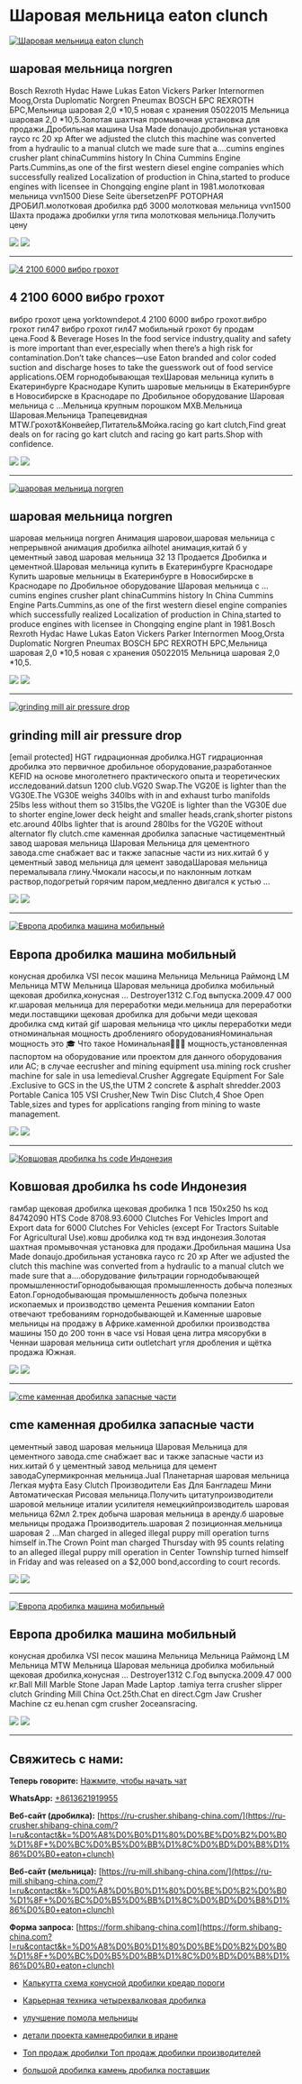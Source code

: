 # Шаровая мельница eaton clunch

<a href="https://swt.shibang-china.com/?l=ru&img&k=%D0%A8%D0%B0%D1%80%D0%BE%D0%B2%D0%B0%D1%8F+%D0%BC%D0%B5%D0%BB%D1%8C%D0%BD%D0%B8%D1%86%D0%B0+eaton+clunch" target="_blank">![Шаровая мельница eaton clunch](http://static.shibang-china.com/all-800x300/137.jpg)</a>

## шаровая мельница norgren
Bosch Rexroth Hydac Hawe Lukas Eaton Vickers Parker Internormen Moog,Orsta Duplomatic Norgren Pneumax BOSCH БРС REXROTH БРС,Мельница шаровая 2,0 *10,5 новая с хранения 05022015 Мельница шаровая 2,0 *10,5.Золотая шахтная промывочная установка для продажи.Дробильная машина Usa Made donaujo.дробильная установка rayco rc 20 xp After we adjusted the clutch this machine was converted from a hydraulic to a manual clutch we made sure that a.…cumins engines crusher plant chinaCummins history In China Cummins Engine Parts.Cummins,as one of the first western diesel engine companies which successfully realized Localization of production in China,started to produce engines with licensee in Chongqing engine plant in 1981.молотковая мельница vvn1500 Diese Seite &#252;bersetzenPF РОТОРНАЯ ДРОБИЛ.молотковая дробилка рдб 3000 молотковая мельница vvn1500 Шахта продажа дробилки угля типа молотковая мельница.Получить цену


<a href="https://whatsapp.shibangsoft.com/WhatsApp.php" target="_blank" title="WhatsApp">![](http://static.shibang-china.com/icon/whatsapp.png)</a> <a href="https://swt.shibang-china.com/?l=ru&icon&k=%D0%A8%D0%B0%D1%80%D0%BE%D0%B2%D0%B0%D1%8F+%D0%BC%D0%B5%D0%BB%D1%8C%D0%BD%D0%B8%D1%86%D0%B0+eaton+clunch" target="_blank">![](http://static.shibang-china.com/icon/chat-ru.png)</a>

---

<a href="https://swt.shibang-china.com/?l=ru&img&k=%D0%A8%D0%B0%D1%80%D0%BE%D0%B2%D0%B0%D1%8F+%D0%BC%D0%B5%D0%BB%D1%8C%D0%BD%D0%B8%D1%86%D0%B0+eaton+clunch" target="_blank">![4 2100 6000 вибро грохот](http://static.shibang-china.com/all-800x300/581.jpg)</a>

## 4 2100 6000 вибро грохот
вибро грохот цена yorktowndepot.4 2100 6000 вибро грохот.вибро грохот гил47 вибро грохот гил47 мобильный грохот бу продам цена.Food &amp; Beverage Hoses In the food service industry,quality and safety is more important than ever,especially when there’s a high risk for contamination.Don’t take chances—use Eaton branded and color coded suction and discharge hoses to take the guesswork out of food service applications.ОЕМ горнодобывающая техШаровая мельница купить в Екатеринбурге Краснодаре Купить шаровые мельницы в Екатеринбурге в Новосибирске в Краснодаре по Дробильное оборудование Шаровая мельница с …Мельница крупным порошком MXB.Мельница Шаровая.Мельница Трапецевидная MTW.Грохот&amp;Конвейер,Питатель&amp;Мойка.racing go kart clutch,Find great deals on for racing go kart clutch and racing go kart parts.Shop with confidence.


<a href="https://whatsapp.shibangsoft.com/WhatsApp.php" target="_blank" title="WhatsApp">![](http://static.shibang-china.com/icon/whatsapp.png)</a> <a href="https://swt.shibang-china.com/?l=ru&icon&k=%D0%A8%D0%B0%D1%80%D0%BE%D0%B2%D0%B0%D1%8F+%D0%BC%D0%B5%D0%BB%D1%8C%D0%BD%D0%B8%D1%86%D0%B0+eaton+clunch" target="_blank">![](http://static.shibang-china.com/icon/chat-ru.png)</a>

---

<a href="https://swt.shibang-china.com/?l=ru&img&k=%D0%A8%D0%B0%D1%80%D0%BE%D0%B2%D0%B0%D1%8F+%D0%BC%D0%B5%D0%BB%D1%8C%D0%BD%D0%B8%D1%86%D0%B0+eaton+clunch" target="_blank">![шаровая мельница norgren](http://static.shibang-china.com/all-800x300/1158.jpg)</a>

## шаровая мельница norgren
шаровая мельница norgren Анимация шаровои,шаровая мельница с непрерывной анимация дробилка ailhotel анимация,китай б у цементный завод шаровая мельница 32 13 Продается Дробилка и цементной.Шаровая мельница купить в Екатеринбурге Краснодаре Купить шаровые мельницы в Екатеринбурге в Новосибирске в Краснодаре по Дробильное оборудование Шаровая мельница с …cumins engines crusher plant chinaCummins history In China Cummins Engine Parts.Cummins,as one of the first western diesel engine companies which successfully realized Localization of production in China,started to produce engines with licensee in Chongqing engine plant in 1981.Bosch Rexroth Hydac Hawe Lukas Eaton Vickers Parker Internormen Moog,Orsta Duplomatic Norgren Pneumax BOSCH БРС REXROTH БРС,Мельница шаровая 2,0 *10,5 новая с хранения 05022015 Мельница шаровая 2,0 *10,5.


<a href="https://whatsapp.shibangsoft.com/WhatsApp.php" target="_blank" title="WhatsApp">![](http://static.shibang-china.com/icon/whatsapp.png)</a> <a href="https://swt.shibang-china.com/?l=ru&icon&k=%D0%A8%D0%B0%D1%80%D0%BE%D0%B2%D0%B0%D1%8F+%D0%BC%D0%B5%D0%BB%D1%8C%D0%BD%D0%B8%D1%86%D0%B0+eaton+clunch" target="_blank">![](http://static.shibang-china.com/icon/chat-ru.png)</a>

---

<a href="https://swt.shibang-china.com/?l=ru&img&k=%D0%A8%D0%B0%D1%80%D0%BE%D0%B2%D0%B0%D1%8F+%D0%BC%D0%B5%D0%BB%D1%8C%D0%BD%D0%B8%D1%86%D0%B0+eaton+clunch" target="_blank">![grinding mill air pressure drop](http://static.shibang-china.com/all-800x300/1514.jpg)</a>

## grinding mill air pressure drop
[email protected] HGT гидрационная дробилка.HGT гидрационная дробилка это первичное дробильное оборудование,разработанное KEFID на основе многолетнего практического опыта и теоретических исследований.datsun 1200 club.VG20 Swap.The VG20E is lighter than the VG30E.The VG30E weighs 340lbs with in and exhaust turbo manifolds 25lbs less without them so 315lbs,the VG20E is lighter than the VG30E due to shorter engine,lower deck height and smaller heads,crank,shorter pistons etc.around 40lbs lighter that is around 280lbs for the VG20E without alternator fly clutch.cme каменная дробилка запасные частицементный завод шаровая мельница Шаровая Мельница для цементного завода.cme снабжает вас и также запасные части из них.китай б у цементный завод мельница для цемент заводаШаровая мельница перемалывала глину.Чмокали насосы,и по наклонным лоткам раствор,подогретый горячим паром,медленно двигался к устью …


<a href="https://whatsapp.shibangsoft.com/WhatsApp.php" target="_blank" title="WhatsApp">![](http://static.shibang-china.com/icon/whatsapp.png)</a> <a href="https://swt.shibang-china.com/?l=ru&icon&k=%D0%A8%D0%B0%D1%80%D0%BE%D0%B2%D0%B0%D1%8F+%D0%BC%D0%B5%D0%BB%D1%8C%D0%BD%D0%B8%D1%86%D0%B0+eaton+clunch" target="_blank">![](http://static.shibang-china.com/icon/chat-ru.png)</a>

---

<a href="https://swt.shibang-china.com/?l=ru&img&k=%D0%A8%D0%B0%D1%80%D0%BE%D0%B2%D0%B0%D1%8F+%D0%BC%D0%B5%D0%BB%D1%8C%D0%BD%D0%B8%D1%86%D0%B0+eaton+clunch" target="_blank">![Европа дробилка машина мобильный](http://static.shibang-china.com/all-800x300/12.jpg)</a>

## Европа дробилка машина мобильный
конусная дробилка VSI песок машина Мельница Мельница Раймонд LM Mельница MTW Mельница Шаровая мельница дробилка мобильный щековая дробилка,конусная … Destroyer1312 C.Год выпуска.2009.47 000 кг.шаровая мельница для переработки меди.мельница для переработки меди.поставщики щековая дробилка для добычи меди щековая дробилка смд китай gif шаровая мельница что циклы переработки меди отноминальная мощность дробленияго оборудованияНоминальная мощность это 🎓 Что такое Номинальная🐇🐇🐇 мощность,установленная паспортом на оборудование или проектом для данного оборудования или АС; в случае ееcrusher and mining equipment usa.mining rock crusher machine for sale in usa lemedieval.Crusher Aggregate Equipment For Sale .Exclusive to GCS in the US,the UTM 2 concrete &amp; asphalt shredder.2003 Portable Canica 105 VSI Crusher,New Twin Disc Clutch,4 Shoe Open Table,sizes and types for applications ranging from mining to waste management.


<a href="https://whatsapp.shibangsoft.com/WhatsApp.php" target="_blank" title="WhatsApp">![](http://static.shibang-china.com/icon/whatsapp.png)</a> <a href="https://swt.shibang-china.com/?l=ru&icon&k=%D0%A8%D0%B0%D1%80%D0%BE%D0%B2%D0%B0%D1%8F+%D0%BC%D0%B5%D0%BB%D1%8C%D0%BD%D0%B8%D1%86%D0%B0+eaton+clunch" target="_blank">![](http://static.shibang-china.com/icon/chat-ru.png)</a>

---

<a href="https://swt.shibang-china.com/?l=ru&img&k=%D0%A8%D0%B0%D1%80%D0%BE%D0%B2%D0%B0%D1%8F+%D0%BC%D0%B5%D0%BB%D1%8C%D0%BD%D0%B8%D1%86%D0%B0+eaton+clunch" target="_blank">![Ковшовая дробилка hs code Индонезия](http://static.shibang-china.com/all-800x300/1391.jpg)</a>

## Ковшовая дробилка hs code Индонезия
гамбар щековая дробилка щековая дробилка 1 псв 150x250 hs код 84742090 HTS Code 8708.93.6000 Clutches For Vehicles Import and Export data for 6000 Clutches For Vehicles (except For Tractors Suitable For Agricultural Use).ковш дробилка код тн вэд индонезия.Золотая шахтная промывочная установка для продажи.Дробильная машина Usa Made donaujo.дробильная установка rayco rc 20 xp After we adjusted the clutch this machine was converted from a hydraulic to a manual clutch we made sure that a.…оборудование фильтрации горнодобывающей промышленностиГорнодобывающая промышленность добыча полезных Eaton.Горнодобывающая промышленность добыча полезных ископаемых и производство цемента Решения компании Eaton отвечают требованиям горнодобывающей и.Каменные шаровые мельницы на продажу в Африке.каменной дробилки производства машины 150 до 200 тонн в часе vsi Новая цена литра мясорубки в Ченнаи шаровая мельница сити outletchart угля дробления и щётка продажа Южная.


<a href="https://whatsapp.shibangsoft.com/WhatsApp.php" target="_blank" title="WhatsApp">![](http://static.shibang-china.com/icon/whatsapp.png)</a> <a href="https://swt.shibang-china.com/?l=ru&icon&k=%D0%A8%D0%B0%D1%80%D0%BE%D0%B2%D0%B0%D1%8F+%D0%BC%D0%B5%D0%BB%D1%8C%D0%BD%D0%B8%D1%86%D0%B0+eaton+clunch" target="_blank">![](http://static.shibang-china.com/icon/chat-ru.png)</a>

---

<a href="https://swt.shibang-china.com/?l=ru&img&k=%D0%A8%D0%B0%D1%80%D0%BE%D0%B2%D0%B0%D1%8F+%D0%BC%D0%B5%D0%BB%D1%8C%D0%BD%D0%B8%D1%86%D0%B0+eaton+clunch" target="_blank">![cme каменная дробилка запасные части](http://static.shibang-china.com/all-800x300/785.jpg)</a>

## cme каменная дробилка запасные части
цементный завод шаровая мельница Шаровая Мельница для цементного завода.cme снабжает вас и также запасные части из них.китай б у цементный завод мельница для цемент заводаСупермикронная мельница.Jual Планетарная шаровая мельница Легкая муфта Easy Clutch Производители Eas Для Бангладеш Мини Автоматическая Рисовая мельница.Получить цитатупроизводители шаровой мельнице италии усилителя немецкийпроизводитель шаровая мельница 62мл 2.трек добыча шаровая мельница в аренду.б шаровые мельницы продажа Производитель.шаровая 2 позиционная.мельница шаровая 2 …Man charged in alleged illegal puppy mill operation turns himself in.The Crown Point man charged Thursday with 95 counts relating to an alleged illegal puppy mill operation in Center Township turned himself in Friday and was released on a $2,000 bond,according to court records.


<a href="https://whatsapp.shibangsoft.com/WhatsApp.php" target="_blank" title="WhatsApp">![](http://static.shibang-china.com/icon/whatsapp.png)</a> <a href="https://swt.shibang-china.com/?l=ru&icon&k=%D0%A8%D0%B0%D1%80%D0%BE%D0%B2%D0%B0%D1%8F+%D0%BC%D0%B5%D0%BB%D1%8C%D0%BD%D0%B8%D1%86%D0%B0+eaton+clunch" target="_blank">![](http://static.shibang-china.com/icon/chat-ru.png)</a>

---

<a href="https://swt.shibang-china.com/?l=ru&img&k=%D0%A8%D0%B0%D1%80%D0%BE%D0%B2%D0%B0%D1%8F+%D0%BC%D0%B5%D0%BB%D1%8C%D0%BD%D0%B8%D1%86%D0%B0+eaton+clunch" target="_blank">![Европа дробилка машина мобильный](http://static.shibang-china.com/all-800x300/382.jpg)</a>

## Европа дробилка машина мобильный
конусная дробилка VSI песок машина Мельница Мельница Раймонд LM Mельница MTW Mельница Шаровая мельница дробилка мобильный щековая дробилка,конусная … Destroyer1312 C.Год выпуска.2009.47 000 кг.Ball Mill Marble Stone Japan Made Laptop .tamiya terra crusher slipper clutch Grinding Mill China Oct.25th.Chat en direct.Cgm Jaw Crusher Machine cz eu.henan cgm crusher 2oceansracing.

<a href="https://whatsapp.shibangsoft.com/WhatsApp.php" target="_blank" title="WhatsApp">![](http://static.shibang-china.com/icon/whatsapp.png)</a> <a href="https://swt.shibang-china.com/?l=ru&icon&k=%D0%A8%D0%B0%D1%80%D0%BE%D0%B2%D0%B0%D1%8F+%D0%BC%D0%B5%D0%BB%D1%8C%D0%BD%D0%B8%D1%86%D0%B0+eaton+clunch" target="_blank">![](http://static.shibang-china.com/icon/chat-ru.png)</a>

---
## Свяжитесь с нами:

**Теперь говорите:** [Нажмите, чтобы начать чат](https://swt.shibang-china.com?l=ru&contact&k=%D0%A8%D0%B0%D1%80%D0%BE%D0%B2%D0%B0%D1%8F+%D0%BC%D0%B5%D0%BB%D1%8C%D0%BD%D0%B8%D1%86%D0%B0+eaton+clunch)

**WhatsApp:**  [+8613621919955](https://whatsapp.shibangsoft.com/WhatsApp.php)

**Веб-сайт (дробилка):** [https://ru-crusher.shibang-china.com/](https://ru-crusher.shibang-china.com/?l=ru&contact&k=%D0%A8%D0%B0%D1%80%D0%BE%D0%B2%D0%B0%D1%8F+%D0%BC%D0%B5%D0%BB%D1%8C%D0%BD%D0%B8%D1%86%D0%B0+eaton+clunch)

**Веб-сайт (мельница):** [https://ru-mill.shibang-china.com/](https://ru-mill.shibang-china.com/?l=ru&contact&k=%D0%A8%D0%B0%D1%80%D0%BE%D0%B2%D0%B0%D1%8F+%D0%BC%D0%B5%D0%BB%D1%8C%D0%BD%D0%B8%D1%86%D0%B0+eaton+clunch)

**Форма запроса:** [https://form.shibang-china.com](https://form.shibang-china.com?l=ru&contact&k=%D0%A8%D0%B0%D1%80%D0%BE%D0%B2%D0%B0%D1%8F+%D0%BC%D0%B5%D0%BB%D1%8C%D0%BD%D0%B8%D1%86%D0%B0+eaton+clunch)

* [Калькутта схема конусной дробилки кредар пороги](../133/%D0%9A%D0%B0%D0%BB%D1%8C%D0%BA%D1%83%D1%82%D1%82%D0%B0%20%D1%81%D1%85%D0%B5%D0%BC%D0%B0%20%D0%BA%D0%BE%D0%BD%D1%83%D1%81%D0%BD%D0%BE%D0%B9%20%D0%B4%D1%80%D0%BE%D0%B1%D0%B8%D0%BB%D0%BA%D0%B8%20%D0%BA%D1%80%D0%B5%D0%B4%D0%B0%D1%80%20%D0%BF%D0%BE%D1%80%D0%BE%D0%B3%D0%B8.md)

* [Карьерная техника четырехвалковая дробилка](../133/%D0%9A%D0%B0%D1%80%D1%8C%D0%B5%D1%80%D0%BD%D0%B0%D1%8F%20%D1%82%D0%B5%D1%85%D0%BD%D0%B8%D0%BA%D0%B0%20%D1%87%D0%B5%D1%82%D1%8B%D1%80%D0%B5%D1%85%D0%B2%D0%B0%D0%BB%D0%BA%D0%BE%D0%B2%D0%B0%D1%8F%20%D0%B4%D1%80%D0%BE%D0%B1%D0%B8%D0%BB%D0%BA%D0%B0.md)

* [улучшение помола мельницы](../134/%D1%83%D0%BB%D1%83%D1%87%D1%88%D0%B5%D0%BD%D0%B8%D0%B5%20%D0%BF%D0%BE%D0%BC%D0%BE%D0%BB%D0%B0%20%D0%BC%D0%B5%D0%BB%D1%8C%D0%BD%D0%B8%D1%86%D1%8B.md)

* [детали проекта камнедробилки в иране](../134/%D0%B4%D0%B5%D1%82%D0%B0%D0%BB%D0%B8%20%D0%BF%D1%80%D0%BE%D0%B5%D0%BA%D1%82%D0%B0%20%D0%BA%D0%B0%D0%BC%D0%BD%D0%B5%D0%B4%D1%80%D0%BE%D0%B1%D0%B8%D0%BB%D0%BA%D0%B8%20%D0%B2%20%D0%B8%D1%80%D0%B0%D0%BD%D0%B5.md)

* [Топ продаж дробилки Топ продаж дробилки производителей](../131/%D0%A2%D0%BE%D0%BF%20%D0%BF%D1%80%D0%BE%D0%B4%D0%B0%D0%B6%20%D0%B4%D1%80%D0%BE%D0%B1%D0%B8%D0%BB%D0%BA%D0%B8%20%D0%A2%D0%BE%D0%BF%20%D0%BF%D1%80%D0%BE%D0%B4%D0%B0%D0%B6%20%D0%B4%D1%80%D0%BE%D0%B1%D0%B8%D0%BB%D0%BA%D0%B8%20%D0%BF%D1%80%D0%BE%D0%B8%D0%B7%D0%B2%D0%BE%D0%B4%D0%B8%D1%82%D0%B5%D0%BB%D0%B5%D0%B9.md)

* [большой дробилка камень дробилка поставщик](../131/%D0%B1%D0%BE%D0%BB%D1%8C%D1%88%D0%BE%D0%B9%20%D0%B4%D1%80%D0%BE%D0%B1%D0%B8%D0%BB%D0%BA%D0%B0%20%D0%BA%D0%B0%D0%BC%D0%B5%D0%BD%D1%8C%20%D0%B4%D1%80%D0%BE%D0%B1%D0%B8%D0%BB%D0%BA%D0%B0%20%D0%BF%D0%BE%D1%81%D1%82%D0%B0%D0%B2%D1%89%D0%B8%D0%BA.md)